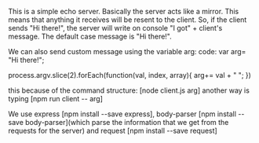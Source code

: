 This is a simple echo server.
Basically the server acts like a mirror. This means that anything it receives will be resent to the client. So, if the client sends "Hi there!", the server will write on console "I got" + client's message. The default case message is "Hi there!".

We can also send custom message using the variable arg:
code:
var arg= "Hi there!";

process.argv.slice(2).forEach(function(val, index, array){
    arg+= val + " ";
})

this because of the command structure: [node client.js arg]
another way is typing [npm run client -- arg]


We use express [npm install --save express], body-parser [npm install --save body-parser](which parse the information that we get from the requests for the server) and request [npm install --save request]

